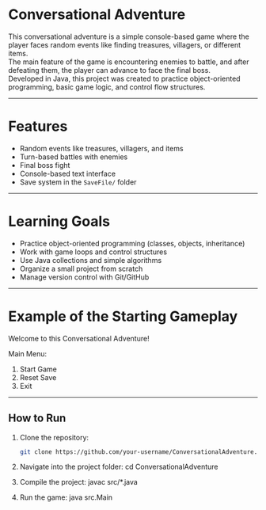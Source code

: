 # Conversational Adventure
This conversational adventure is a simple console-based game where the player faces random events like finding treasures, villagers, or different items.  
The main feature of the game is encountering enemies to battle, and after defeating them, the player can advance to face the final boss.  
Developed in Java, this project was created to practice object-oriented programming, basic game logic, and control flow structures.

---

# Features
- Random events like treasures, villagers, and items  
- Turn-based battles with enemies  
- Final boss fight  
- Console-based text interface  
- Save system in the `SaveFile/` folder  

---

# Learning Goals
- Practice object-oriented programming (classes, objects, inheritance)  
- Work with game loops and control structures  
- Use Java collections and simple algorithms  
- Organize a small project from scratch  
- Manage version control with Git/GitHub  

---

# Example of the Starting Gameplay
Welcome to  this Conversational Adventure!

Main Menu:    

1. Start Game 
2. Reset Save 
3. Exit  

---

## How to Run
1. Clone the repository:
   ```bash
   git clone https://github.com/your-username/ConversationalAdventure.git

2. Navigate into the project folder:
    cd ConversationalAdventure

3. Compile the project:
    javac src/*.java

4. Run the game:
    java src.Main